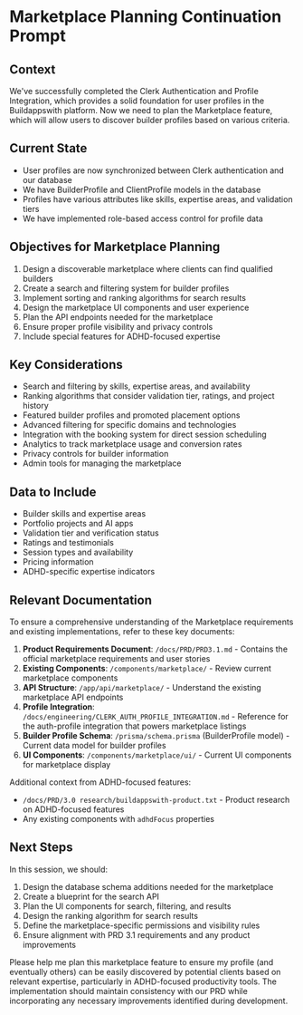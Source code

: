# Marketplace Planning Continuation Prompt

## Context

We've successfully completed the Clerk Authentication and Profile Integration, which provides a solid foundation for user profiles in the Buildappswith platform. Now we need to plan the Marketplace feature, which will allow users to discover builder profiles based on various criteria.

## Current State

- User profiles are now synchronized between Clerk authentication and our database
- We have BuilderProfile and ClientProfile models in the database
- Profiles have various attributes like skills, expertise areas, and validation tiers
- We have implemented role-based access control for profile data

## Objectives for Marketplace Planning

1. Design a discoverable marketplace where clients can find qualified builders
2. Create a search and filtering system for builder profiles
3. Implement sorting and ranking algorithms for search results
4. Design the marketplace UI components and user experience
5. Plan the API endpoints needed for the marketplace
6. Ensure proper profile visibility and privacy controls
7. Include special features for ADHD-focused expertise

## Key Considerations

- Search and filtering by skills, expertise areas, and availability
- Ranking algorithms that consider validation tier, ratings, and project history
- Featured builder profiles and promoted placement options
- Advanced filtering for specific domains and technologies
- Integration with the booking system for direct session scheduling
- Analytics to track marketplace usage and conversion rates
- Privacy controls for builder information
- Admin tools for managing the marketplace

## Data to Include

- Builder skills and expertise areas
- Portfolio projects and AI apps
- Validation tier and verification status
- Ratings and testimonials
- Session types and availability
- Pricing information
- ADHD-specific expertise indicators

## Relevant Documentation

To ensure a comprehensive understanding of the Marketplace requirements and existing implementations, refer to these key documents:

1. **Product Requirements Document**: `/docs/PRD/PRD3.1.md` - Contains the official marketplace requirements and user stories
2. **Existing Components**: `/components/marketplace/` - Review current marketplace components
3. **API Structure**: `/app/api/marketplace/` - Understand the existing marketplace API endpoints
4. **Profile Integration**: `/docs/engineering/CLERK_AUTH_PROFILE_INTEGRATION.md` - Reference for the auth-profile integration that powers marketplace listings
5. **Builder Profile Schema**: `/prisma/schema.prisma` (BuilderProfile model) - Current data model for builder profiles
6. **UI Components**: `/components/marketplace/ui/` - Current UI components for marketplace display

Additional context from ADHD-focused features:
- `/docs/PRD/3.0 research/buildappswith-product.txt` - Product research on ADHD-focused features
- Any existing components with `adhdFocus` properties

## Next Steps

In this session, we should:

1. Design the database schema additions needed for the marketplace
2. Create a blueprint for the search API
3. Plan the UI components for search, filtering, and results
4. Design the ranking algorithm for search results
5. Define the marketplace-specific permissions and visibility rules
6. Ensure alignment with PRD 3.1 requirements and any product improvements

Please help me plan this marketplace feature to ensure my profile (and eventually others) can be easily discovered by potential clients based on relevant expertise, particularly in ADHD-focused productivity tools. The implementation should maintain consistency with our PRD while incorporating any necessary improvements identified during development.